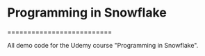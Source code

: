 # Programming in Snowflake
==========================

All demo code for the Udemy course "Programming in Snowflake".
